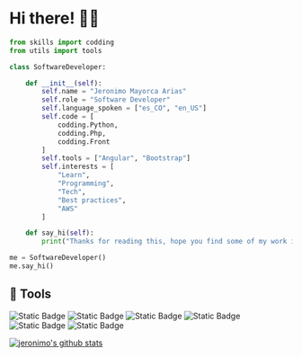 # Hi there! 👋🏻
```python
from skills import codding
from utils import tools

class SoftwareDeveloper:

    def __init__(self):
        self.name = "Jeronimo Mayorca Arias"
        self.role = "Software Developer"
        self.language_spoken = ["es_CO", "en_US"]
        self.code = [
            codding.Python,
            codding.Php,
            codding.Front
        ]
        self.tools = ["Angular", "Bootstrap"]
        self.interests = [
            "Learn",
            "Programming",
            "Tech",
            "Best practices",
            "AWS"
        ]

    def say_hi(self):
        print("Thanks for reading this, hope you find some of my work interesting.")

me = SoftwareDeveloper()
me.say_hi()
```

## 🔧 Tools

![Static Badge](https://img.shields.io/badge/Windows-OS-gray?logo=windows)
![Static Badge](https://img.shields.io/badge/Python-Code-gray?logo=python)
![Static Badge](https://img.shields.io/badge/PHP-Code-gray?logo=php)
![Static Badge](https://img.shields.io/badge/TypeScript-Code-gray?logo=typescript)
![Static Badge](https://img.shields.io/badge/Angular-Tools-gray?logo=angular)
![Static Badge](https://img.shields.io/badge/Bootstrap-Tools-gray?logo=bootstrap)





<a href="https://github.com/jeronimomayorca"><img src="https://github-readme-stats.vercel.app/api?username=jeronimomayorca&hide_border=true&show_icons=true%20api" alt="jeronimo's github stats"></a>
